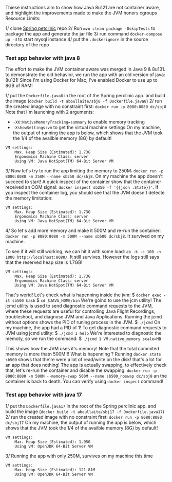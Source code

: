 Thiese instructions aim to show how Java 8u121 are not container aware, and highlight the improvements made to make the JVM honors cgroups Resource Limits:

1/ clone [Spring petclinic](https://github.com/spring-projects/spring-petclinic) repo
2/ Run `mvn clean package -DskipTests` to package the app and generate the jar file
3/ run command `docker-compose up -d` to start mysql instance
4/ put the `.dockerignore` in the source directory of the repo

### Test app behavior with java 8
The effort to make the JVM container aware was merged in Java 9 & 8u131. to demonstrate the old behavior, we run the app with an old version of java: 8u121! Since I'm using Docker for Mac, I've enabled Docker to use up to 8GB of RAM!

1/ put the `Dockerfile.java8` in the root of the Spring perclinic app. and build the image (`docker build -t aboullaite/sbj8 -f Dockerfile.java8`)
2/ run the created image with no constraint first: `docker run -p 8080:8080 dc/sbj8`
Note that I'm launching with 2 arguments:
 + `-XX:NativeMemoryTracking=summary` to enable memory tracking
 + `-XshowSettings:vm` to get the virtual machine settings
On my machine, the output of running the app is below, which shows that the JVM took the 1/4 of the availble memory (8G) by default!
```
VM settings:
    Max. Heap Size (Estimated): 1.73G
    Ergonomics Machine Class: server
    Using VM: Java HotSpot(TM) 64-Bit Server VM
```
3/ Now let's try to run the app limiting the memory to 250M: `docker run -p 8080:8080 -m 250M --name sb250 dc/sbj8`. On my machine the app doesn't succeed to start!
A quick inspect of the container show that the container received an OOM signal: `docker inspect sb250 -f '{{json .State}}'`. If you inspect the container log, you should see that the JVM doesn't detecte the memory limitation:
```
VM settings:
    Max. Heap Size (Estimated): 1.73G
    Ergonomics Machine Class: server
    Using VM: Java HotSpot(TM) 64-Bit Server VM
```

4/ So let's add more memory and make it 500M and re-run the container: `docker run -p 8080:8080 -m 500M --name sb500 dc/sbj8`. It survived on my machine.

To see if it will still working, we can hit it with some load: `ab -k -c 100 -n 1000 http://localhost:8080/`. It still survives. However the logs still says that the reserved heap size is 1.7GB! 

```
VM settings:
    Max. Heap Size (Estimated): 1.73G
    Ergonomics Machine Class: server
    Using VM: Java HotSpot(TM) 64-Bit Server VM
```
That's werid! Let's check what is hapenning inside the jvm: 
    $ `docker exec -it sb500 bash`
    $ `cd $JAVA_HOME/bin`
We're goind to use the jcm utility! The jcmd utility is used to send diagnostic command requests to the JVM, where these requests are useful for controlling Java Flight Recordings, troubleshoot, and diagnose JVM and Java Applications.
Running the jcmd without options shows the PID of runing process in the JVM.
    $ `./jcmd`
On my machine, the app had a PID of 1! To get  diagnostic command requests to JVM using jcmd utility:
    $ `./jcmd 1 help`
We're interested to diagnostic the memoty, so we run the command:
    $ `./jcmd 1 VM.native_memory scale=MB`

This shows how the JVM uses it's memory! Note that the total commited memory is more thatn 500M!!! What is hapenning ?
Running `docker stats sb500` shows that the're were a lot of read/write on the disk! that's a lot for an app that does nothing! The app is actually swapping, to effectively check that, let's re-run the container and disable the swapping: `docker run -p 8080:8080 -m 500M --memory-swap 500M --name sb500_noswap dc/sbj8` an the container is back to death. You can verify using `docker inspect` command!

### Test app behavior with java 17
1/ put the `Dockerfile.java17` in the root of the Spring perclinic app. and build the image (`docker build -t aboullaite/sbj17 -f Dockerfile.java17`)
2/ run the created image with no constraint first: `docker run -p 8080:8080 dc/sbj17`
On my machine, the output of running the app is below, which shows that the JVM took the 1/4 of the availble memory (8G) by default!
```
VM settings:
    Max. Heap Size (Estimated): 1.95G
    Using VM: OpenJDK 64-Bit Server VM
```
3/ Running the app with only 250M, survives on my machine this time
```
VM settings:
    Max. Heap Size (Estimated): 121.81M
    Using VM: OpenJDK 64-Bit Server VM
```
